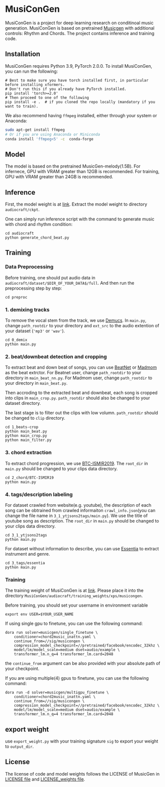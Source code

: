 # MusiConGen

MusiConGen is a project for deep learning research on conditinoal music generation. MusiConGen is based on pretrained [Musicgen](https://github.com/facebookresearch/audiocraft) with additional controls: Rhythm and Chords. The project contains inference and training code.


## Installation
MusiConGen requires Python 3.9, PyTorch 2.0.0. To install MusiConGen, you can run the following:

```shell
# Best to make sure you have torch installed first, in particular before installing xformers.
# Don't run this if you already have PyTorch installed.
pip install 'torch>=2.0'
# Then proceed to one of the following
pip install -e .  # if you cloned the repo locally (mandatory if you want to train).
```

We also recommend having `ffmpeg` installed, either through your system or Anaconda:
```bash
sudo apt-get install ffmpeg
# Or if you are using Anaconda or Miniconda
conda install 'ffmpeg<5' -c  conda-forge
```

## Model

The model is based on the pretrained MusicGen-melody(1.5B). For infernece, GPU with VRAM greater than 12GB is recommended. For training, GPU with VRAM greater than 24GB is recommended.

## Inference

First, the model weight is at [link]().
Extract the model weight to directory `audiocraft/ckpt`.

One can simply run inference script with the command to generate music with chord and rhythm condition:
```shell
cd audiocraft
python generate_chord_beat.py
```

## Training 

### Data Preprocessing
Before training, one should put audio data in `audiocraft/dataset/$DIR_OF_YOUR_DATA$/full`.
And then run the preprocessing step by step:

```shell
cd preproc
```

### 1. demixing tracks
To remove the vocal stem from the track, we use [Demucs](https://github.com/facebookresearch/demucs).
In `main.py`, change `path_rootdir` to your directory and `ext_src` to the audio extention of your dataset (`'mp3'` or `'wav'`).

```shell
cd 0_demix
python main.py
```

### 2. beat/downbeat detection and cropping
To extract beat and down beat of songs, you can use [BeatNet](https://github.com/mjhydri/BeatNet) or [Madmom](https://github.com/CPJKU/madmom) as the beat extrctor.
For Beatnet user, change `path_rootdir` to your directory in `main_beat_nn.py`. For Madmom user, change `path_rootdir` to your directory in `main_beat.py`.

Then accroding to the extracted beat and downbeat, each song is cropped into clips in `main_crop.py`. `path_rootdir` should also be changed to your dataset directory.

The last stage is to filter out the clips with low volumn. `path_rootdir` should be changed to `clip` directory.

```shell
cd 1_beats-crop
python main_beat.py
python main_crop.py
python main_filter.py
```

### 3. chord extraction
To extract chord progression, we use [BTC-ISMIR2019](https://github.com/jayg996/BTC-ISMIR19).
The `root_dir` in `main.py` should be changed to your clips data directory.

```shell
cd 2_chord/BTC-ISMIR19
python main.py
```

### 4. tags/description labeling
For dataset crawled from website(e.g. youtube), the description of each song can be obtrained from crawled  informaiton `crawl_info.json`(you can change the file name in `3_1_ytjsons2tags/main.py`). We use the title of youtube song as description. The `root_dir` in `main.py` should be changed to your clips data directory.

```shell
cd 3_1_ytjsons2tags
python main.py
```

For dataset without information to describe, you can use [Essentia](https://github.com/MTG/essentia) to extract instrument and genre.
```shell
cd 3_tags/essentia
python main.py
```

### Training
The training weight of MusiConGen is at [link](). Please place it into the directory `MusiConGen/audiocraft/training_weights/xps/musicongen`.

Before training, you should set your username in environment variable
```shell
export env USER=$YOUR_USER_NAME
```

If using single gpu to finetune, you can use the following command:
```shell
dora run solver=musicgen/single_finetune \
    conditioner=chord2music_inattn.yaml \
    continue_from=//sig/musicongen \ 
    compression_model_checkpoint=//pretrained/facebook/encodec_32khz \
    model/lm/model_scale=medium dset=audio/example \
    transformer_lm.n_q=4 transformer_lm.card=2048
```
the `continue_from` argument can be also provided with your absolute path of your checkpoint. 

If you are using multiple(4) gpus to finetune, you can use the following command:
```shell
dora run -d solver=musicgen/multigpu_finetune \
    conditioner=chord2music_inattn.yaml \
    continue_from=//sig/musicongen \ 
    compression_model_checkpoint=//pretrained/facebook/encodec_32khz \
    model/lm/model_scale=medium dset=audio/example \
    transformer_lm.n_q=4 transformer_lm.card=2048
```

## export weight
use `export_weight.py` with your training signature `sig` to export your weight to `output_dir`.

## License
The license of code and model weights follows the LICENSE of MusicGen in [LICENSE file](https://github.com/facebookresearch/audiocraft/blob/main/LICENSE) and [LICENSE_weights file](https://github.com/facebookresearch/audiocraft/blob/main/LICENSE_weights).
